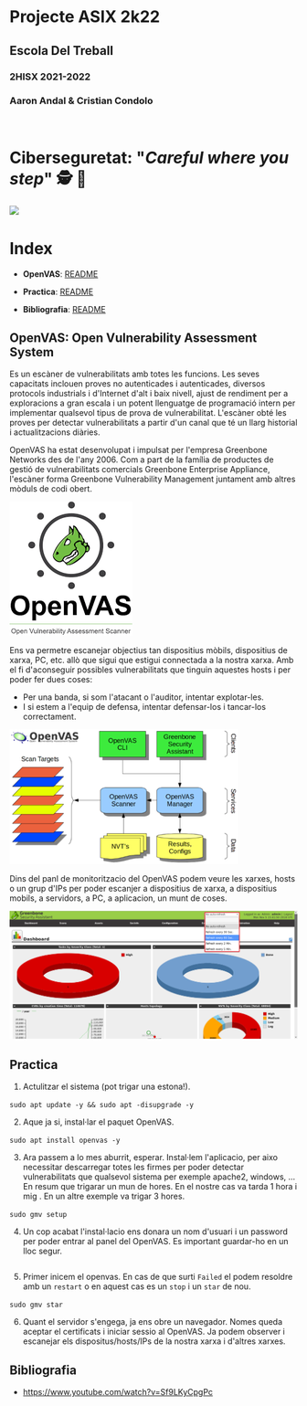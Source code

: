 # __Projecte ASIX 2k22__
## __Escola Del Treball__
### __2HISX 2021-2022__
### __Aaron Andal & Cristian Condolo__

<br>

# __Ciberseguretat__: "_Careful where you step_" 🕵️ 🔎

![](https://tec.mx/sites/default/files/styles/header_full/public/2021-08/ciberseguridad-tec-de-monterrey.jpg?itok=H3ibmb8t)


# Index

* **OpenVAS**: [README](#descripcióbiografia)

* **Practica**: [README](#practica)

* **Bibliografia**: [README](#bibliografia)

## __OpenVAS__: Open Vulnerability Assessment System 

Es un escàner de vulnerabilitats amb totes les funcions. Les seves capacitats inclouen proves no autenticades i autenticades, diversos protocols industrials i d'Internet d'alt i baix nivell, ajust de rendiment per a exploracions a gran escala i un potent llenguatge de programació intern per implementar qualsevol tipus de prova de vulnerabilitat.
L'escàner obté les proves per detectar vulnerabilitats a partir d'un canal que té un llarg historial i actualitzacions diàries.

OpenVAS ha estat desenvolupat i impulsat per l'empresa Greenbone Networks des de l'any 2006. Com a part de la família de productes de gestió de vulnerabilitats comercials Greenbone Enterprise Appliance, l'escàner forma Greenbone Vulnerability Management juntament amb altres mòduls de codi obert.

![](./Photos/OpenVAS.png)

Ens va permetre escanejar objectius tan dispositius mòbils, dispositius de xarxa, PC, etc. allò que sigui que estigui connectada a la nostra xarxa. Amb el fi d'aconseguir possibles vulnerabilitats que tinguin aquestes hosts i per poder fer dues coses:
- Per una banda, si som l'atacant o l'auditor, intentar explotar-les.
- I si estem a l'equip de defensa, intentar defensar-los i tancar-los correctament.

![](./Photos/openvas-exemple_structure.png)

Dins del panl de monitoritzacio del OpenVAS podem veure les xarxes, hosts o un grup d'IPs per poder escanjer a dispositius de xarxa, a dispositius mobils, a servidors, a PC, a aplicacion, un munt de coses.

![](./Photos/openvas-exemple_dashboard.png)

## __Practica__

1. Actulitzar el sistema (pot trigar una estona!).

``sudo apt update -y && sudo apt -disupgrade -y``

2. Aque ja si, instal·lar el paquet OpenVAS.

``sudo apt install openvas -y``

3. Ara passem a lo mes aburrit, esperar. Instal·lem l'aplicacio, per aixo necessitar descarregar totes les firmes per poder detectar vulnerabilitats que qualsevol sistema per exemple apache2, windows, ... En resum que trigarar un mun de hores. En el nostre cas va tarda 1 hora i mig . En un altre exemple va trigar 3 hores.

``sudo gmv setup``

4. Un cop acabat l'instal·lacio ens donara un nom d'usuari i un password per poder entrar al panel del OpenVAS. Es important guardar-ho en un lloc segur.

````

````

5. Primer inicem el openvas. En cas de que surti ``Failed`` el podem resoldre amb un ``restart`` o en aquest cas es un ``stop`` i un ``star`` de nou.

``sudo gmv star``

6. Quant el servidor s'engega, ja ens obre un navegador. Nomes queda aceptar el certificats i iniciar sessio al OpenVAS. Ja podem observer i escanejar els dispositus/hosts/IPs de la nostra xarxa i d'altres xarxes.

## __Bibliografia__
- https://www.youtube.com/watch?v=Sf9LKyCpgPc